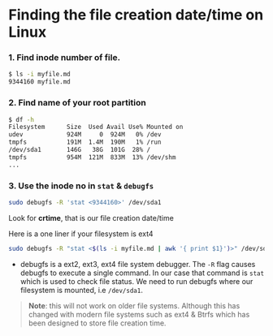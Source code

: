 # Finding the file creation date/time on Linux
<!-- 18 Dec, 2020 -->
### 1. Find inode number of file.
   ```bash
   $ ls -i myfile.md
   9344160 myfile.md
   ```
### 2. Find name of your root partition
   ```bash
   $ df -h
   Filesystem      Size  Used Avail Use% Mounted on
   udev            924M     0  924M   0% /dev
   tmpfs           191M  1.4M  190M   1% /run
   /dev/sda1       146G   38G  101G  28% /
   tmpfs           954M  121M  833M  13% /dev/shm
   ...
   ```
### 3. Use the inode no in `stat` & `debugfs`
   ```bash
   sudo debugfs -R 'stat <9344160>' /dev/sda1
   ```
   Look for **crtime**, that is our file creation date/time

Here is a one liner if your filesystem is ext4
```bash
sudo debugfs -R "stat <$(ls -i myfile.md | awk '{ print $1}')>" /dev/sda1 | grep 'crtime'
```

- debugfs is a ext2, ext3, ext4 file system debugger. The `-R` flag causes debugfs to execute a single command. In our case that command is `stat` which is used to check file status. We need to run debugfs where our filesystem is mounted, i.e `/dev/sda1`.

> **Note**: this will not work on older file systems.
  Although this has changed with modern file systems such as ext4 & Btrfs which has been designed to store file creation time.
